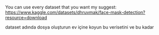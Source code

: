 You can use every dataset that you want
my suggest:
    https://www.kaggle.com/datasets/dhruvmak/face-mask-detection?resource=download

dataset adında dosya oluşturun ev içine koyun bu verisetini ve bu kadar
